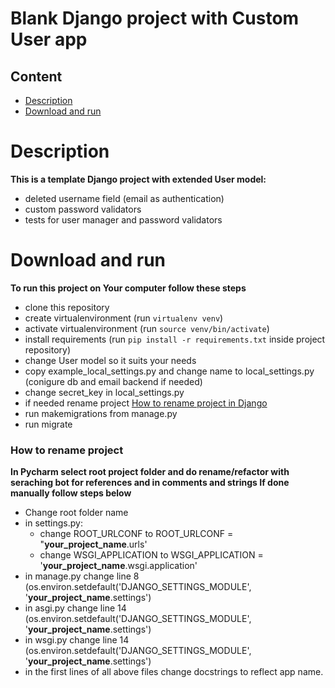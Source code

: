# Blank Django project with Custom User app
## Content
* [Description](#description)
* [Download and run](#download-and-run)

# Description
**This is a template Django project with extended User model:**

* deleted username field (email as authentication)
* custom password validators
* tests for user manager and password validators

# Download and run
**To run this project on Your computer follow these steps**
* clone this repository
* create virtualenvironment (run `virtualenv venv`)
* activate virtualenvironment (run `source venv/bin/activate`)
* install requirements (run `pip install -r requirements.txt` inside project repository)
* change User model so it suits your needs
* copy example_local_settings.py and change name to local_settings.py (conigure db and email backend if needed)
* change secret_key in local_settings.py
* if needed rename project [How to rename project in Django](#how-to-rename-project)
* run makemigrations from manage.py
* run migrate

### How to rename project
**In Pycharm select root project folder and do rename/refactor with seraching bot for references and in comments and strings If done manually follow steps below**
* Change root folder name
* in settings.py:
  * change ROOT_URLCONF to ROOT_URLCONF = "**your_project_name**.urls'
  * change WSGI_APPLICATION to WSGI_APPLICATION = '**your_project_name**.wsgi.application'
* in manage.py change line 8 (os.environ.setdefault('DJANGO_SETTINGS_MODULE', '**your_project_name**.settings')
* in asgi.py change line 14 (os.environ.setdefault('DJANGO_SETTINGS_MODULE', '**your_project_name**.settings')
* in wsgi.py change line 14 (os.environ.setdefault('DJANGO_SETTINGS_MODULE', '**your_project_name**.settings')
* in the first lines of all above files change docstrings to reflect app name.
